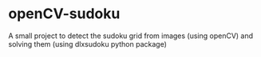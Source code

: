 # openCV-sudoku

A small project to detect the sudoku grid from images (using openCV) and solving them (using dlxsudoku python package)
